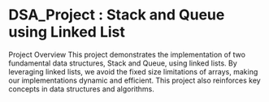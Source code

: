 # DSA_Project : Stack and Queue using Linked List
Project Overview
This project demonstrates the implementation of two fundamental data structures, Stack and Queue, using linked lists. By leveraging linked lists, we avoid the fixed size limitations of arrays, making our implementations dynamic and efficient. This project also reinforces key concepts in data structures and algorithms.


